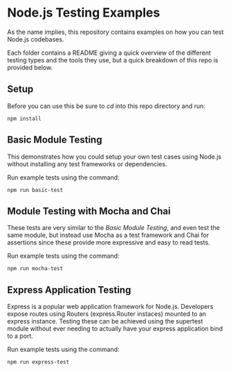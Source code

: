 Node.js Testing Examples
========================

As the name implies, this repository contains examples on how you can test 
Node.js codebases.

Each folder contains a README giving a quick overview of the different testing 
types and the tools they use, but a quick breakdown of this repo is provided 
below.

## Setup
Before you can use this be sure to _cd_ into this repo directory and run:

```
npm install
```

## Basic Module Testing
This demonstrates how you could setup your own test cases using Node.js without 
installing any test frameworks or dependencies. 

Run example tests using the command:

```
npm run basic-test
```

## Module Testing with Mocha and Chai
These tests are very similar to the _Basic Module Testing_, and even test the 
same module, but instead use Mocha as a test framework and Chai for assertions 
since these provide more expressive and easy to read tests.

Run example tests using the command:

```
npm run mocha-test
```

## Express Application Testing
Express is a popular web application framework for Node.js. Developers expose 
routes using Routers (express.Router instaces) mounted to an express instance. 
Testing these can be achieved using the supertest module without ever needing 
to actually have your express application bind to a port. 

Run example tests using the command:

```
npm run express-test
```